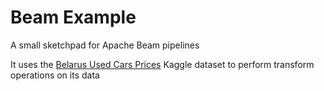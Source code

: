 # Beam Example

A small sketchpad for Apache Beam pipelines

It uses the [Belarus Used Cars Prices](https://www.kaggle.com/datasets/slavapasedko/belarus-used-cars-prices) Kaggle dataset to perform transform operations on its data